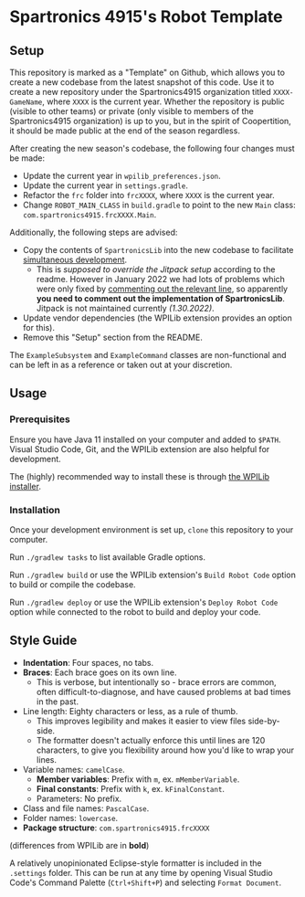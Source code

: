 # Spartronics 4915's Robot Template

## Setup

This repository is marked as a "Template" on Github, which allows you to create a new codebase from the latest snapshot of this code.
Use it to create a new repository under the Spartronics4915 organization titled `XXXX-GameName`, where `XXXX` is the current year.
Whether the repository is public (visible to other teams) or private (only visible to members of the Spartronics4915 organization) is up to you, but in the spirit of Coopertition, it should be made public at the end of the season regardless.

After creating the new season's codebase, the following four changes must be made:

- Update the current year in `wpilib_preferences.json`.
- Update the current year in `settings.gradle`.
- Refactor the `frc` folder into `frcXXXX`, where `XXXX` is the current year.
- Change `ROBOT_MAIN_CLASS` in `build.gradle` to point to the new `Main` class: `com.spartronics4915.frcXXXX.Main`.

Additionally, the following steps are advised:

- Copy the contents of `SpartronicsLib` into the new codebase to facilitate [simultaneous development](https://github.com/Spartronics4915/SpartronicsLib#for-spartronics).
  - This is *supposed to override the Jitpack setup* according to the readme. However in January 2022 we had lots of problems which were only fixed by [commenting out the relevant line](https://github.com/Spartronics4915/2022-RapidReact/pull/13/commits/9b848200e6674af072162fb709eed7c50c09c58f), so apparently **you need to comment out the implementation of SpartronicsLib**. Jitpack is not maintained currently *(1.30.2022)*.
- Update vendor dependencies (the WPILib extension provides an option for this).
- Remove this "Setup" section from the README.

The `ExampleSubsystem` and `ExampleCommand` classes are non-functional and can
be left in as a reference or taken out at your discretion.

## Usage

### Prerequisites

Ensure you have Java 11 installed on your computer and added to `$PATH`.
Visual Studio Code, Git, and the WPILib extension are also helpful for development.

The (highly) recommended way to install these is through [the WPILib installer](https://docs.wpilib.org/en/latest/docs/zero-to-robot/step-2/wpilib-setup.html
).

### Installation

Once your development environment is set up, `clone` this repository to your computer.

Run `./gradlew tasks` to list available Gradle options.

Run `./gradlew build` or use the WPILib extension's `Build Robot Code` option to build or compile the codebase.

Run `./gradlew deploy` or use the WPILib extension's `Deploy Robot Code` option while connected to the robot to build and deploy your code.

## Style Guide

- **Indentation**: Four spaces, no tabs.
- **Braces**: Each brace goes on its own line.
  - This is verbose, but intentionally so - brace errors are common,
    often difficult-to-diagnose, and have caused problems at bad times in the past.
- Line length: Eighty characters or less, as a rule of thumb.
  - This improves legibility and makes it easier to view files side-by-side.
  - The formatter doesn't actually enforce this until lines are 120 characters,
    to give you flexibility around how you'd like to wrap your lines.
- Variable names: `camelCase`.
  - **Member variables**: Prefix with `m`, ex. `mMemberVariable`.
  - **Final constants**: Prefix with `k`, ex. `kFinalConstant`.
  - Parameters: No prefix.
- Class and file names: `PascalCase`.
- Folder names: `lowercase`.
- **Package structure**: `com.spartronics4915.frcXXXX`

(differences from WPILib are in **bold**)

A relatively unopinionated Eclipse-style formatter is included in the `.settings` folder.
This can be run at any time by opening Visual Studio Code's Command Palette (`Ctrl+Shift+P`) and selecting `Format Document`.
